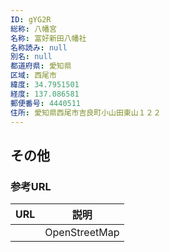 ```yaml
---
ID: gYG2R
総称: 八幡宮
名称: 富好新田八幡社
名称読み: null
別名: null
都道府県: 愛知県
区域: 西尾市
緯度: 34.7951501
経度: 137.086581
郵便番号: 4440511
住所: 愛知県西尾市吉良町小山田東山１２２
---
```


## その他

### 参考URL

| URL | 説明          |
| --- | ------------- |
|     | OpenStreetMap |

